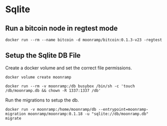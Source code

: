 # Sqlite

## Run a bitcoin node in regtest mode

```
docker run --rm --name bitcoin -d moonramp/bitcoin:0.1.3-v23 -regtest
```

## Setup the Sqlite DB File

Create a docker volume and set the correct file permissions.

```
docker volume create moonramp
```

```
docker run --rm -v moonramp:/db busybox /bin/sh -c 'touch /db/moonramp.db && chown -R 1337:1337 /db'
```

Run the migrations to setup the db.

```
docker run -v moonramp:/home/moonramp/db --entrypoint=moonramp-migration moonramp/moonramp:0.1.18 -u "sqlite://db/moonramp.db" migrate
```
